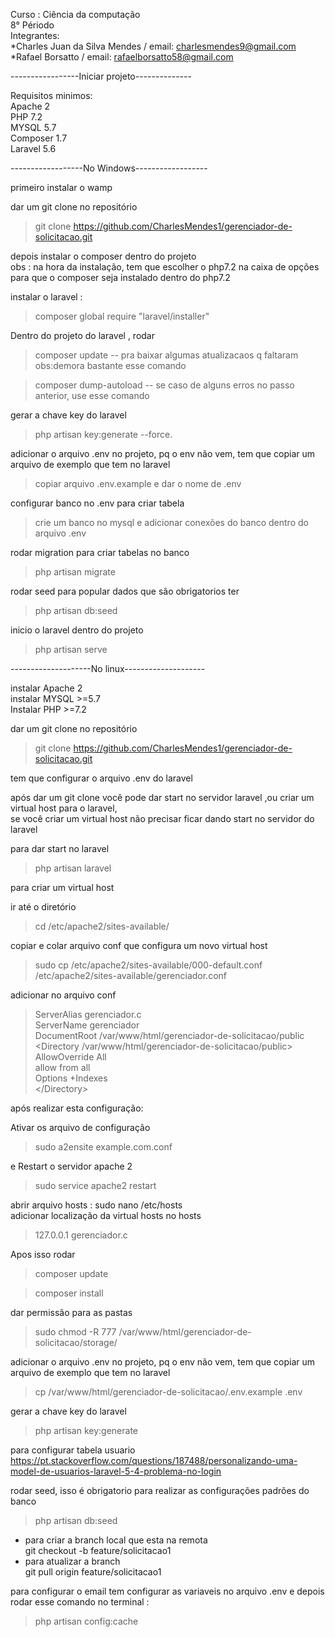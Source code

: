 Curso : Ciência da computação  
8° Périodo  
Integrantes:  
    *Charles Juan da Silva Mendes / email: charlesmendes9@gmail.com  
    *Rafael Borsatto  / email: rafaelborsatto58@gmail.com

-----------------Iniciar projeto--------------  

Requisitos minimos:  
Apache 2   
PHP 7.2  
MYSQL 5.7  
Composer 1.7  
Laravel 5.6  

------------------No Windows------------------  

primeiro instalar o wamp  

dar um git clone no repositório  
>git clone https://github.com/CharlesMendes1/gerenciador-de-solicitacao.git


depois instalar o composer dentro do projeto  
obs : na hora da instalação, tem que escolher o php7.2 na caixa de opções  
para que o composer seja instalado dentro do php7.2  


instalar o laravel :  
>composer global require "laravel/installer"


Dentro do projeto do laravel , rodar  
>composer update -- pra baixar algumas atualizacaos q faltaram 
obs:demora bastante esse comando  

>composer dump-autoload -- se caso de alguns erros no passo anterior, use esse comando

gerar a chave key do laravel  
>php artisan key:generate --force.


adicionar o arquivo .env no projeto, pq o env não vem, tem que copiar um arquivo de exemplo que tem no laravel  
>copiar arquivo .env.example e dar o nome de .env

configurar banco no .env para criar tabela  
>crie um banco no mysql e adicionar conexões do banco dentro do arquivo .env

rodar migration para criar tabelas no banco  
>php artisan migrate

rodar seed para popular dados que são obrigatorios ter  
>php artisan db:seed 

inicio o laravel dentro do projeto  
>php artisan serve

--------------------No linux--------------------  

instalar Apache 2  
instalar MYSQL >=5.7  
Instalar PHP >=7.2  

dar um git clone no repositório  

>git clone https://github.com/CharlesMendes1/gerenciador-de-solicitacao.git

tem que configurar o arquivo .env do laravel  

após dar um git clone você pode dar start no servidor laravel ,ou criar um virtual host para o laravel,  
se você criar um virtual host não precisar ficar dando start no servidor do laravel  

para dar start no laravel  
>php artisan laravel

para criar um virtual host  

ir até o diretório  
>cd /etc/apache2/sites-available/

copiar e colar arquivo conf que configura um novo virtual host  
>sudo cp /etc/apache2/sites-available/000-default.conf /etc/apache2/sites-available/gerenciador.conf

adicionar no arquivo conf  
>ServerAlias gerenciador.c  
>ServerName gerenciador  
>DocumentRoot /var/www/html/gerenciador-de-solicitacao/public  
> <Directory /var/www/html/gerenciador-de-solicitacao/public>  
    AllowOverride All  
    allow from all  
    Options +Indexes  
><\/Directory>  
	
após realizar esta configuração:  

Ativar os arquivo de configuração  

>sudo a2ensite example.com.conf

e Restart o servidor apache 2  
>sudo service apache2 restart


abrir arquivo hosts : sudo nano /etc/hosts  
adicionar localização da virtual hosts no hosts  
>127.0.0.1       gerenciador.c  

Apos isso rodar  
>composer update  

>composer install  

dar permissão para as pastas  
>sudo chmod -R 777 /var/www/html/gerenciador-de-solicitacao/storage/  

adicionar o arquivo .env no projeto, pq o env não vem, tem que copiar um arquivo de exemplo que tem no laravel  
>cp /var/www/html/gerenciador-de-solicitacao/.env.example .env  

gerar a chave key do laravel  
>php artisan key:generate  


para configurar tabela usuario  
https://pt.stackoverflow.com/questions/187488/personalizando-uma-model-de-usuarios-laravel-5-4-problema-no-login  


rodar seed, isso é obrigatorio para realizar as configurações padrões do banco 
>php artisan db:seed



* para criar a branch local que esta na remota   
    git checkout -b feature/solicitacao1  
* para atualizar a branch   
    git pull origin feature/solicitacao1  




para configurar o email tem configurar as variaveis no arquivo .env e depois rodar esse comando no terminal :  
>php artisan config:cache  